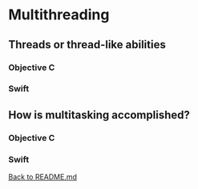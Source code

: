 # Multithreading

## Threads or thread-like abilities

### Objective C 

### Swift

## How is multitasking accomplished?

### Objective C 

### Swift
[Back to README.md](/README.md)

